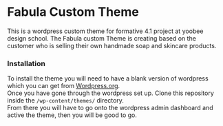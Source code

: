 # Fabula Custom Theme

This is a wordpress custom theme for formative 4.1 project at yoobee design school.
The Fabula custom Theme is creating based on the customer who is selling their own handmade soap and skincare products.

### Installation

To install the theme you will need to have a blank version of wordpress which you can get from [Wordpress.org](https://wordpress.org/).  
Once you have gone through the wordpress set up.
Clone this repository inside the  `/wp-content/themes/` directory.  
From there you will have to go onto the wordpress admin dashboard and active the theme, then you will be good to go.
